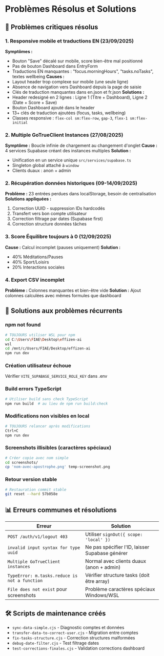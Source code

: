 # Problèmes Résolus et Solutions

## 🚨 Problèmes critiques résolus

### 1. Responsive mobile et traductions EN (23/09/2025)
**Symptômes :**
- Bouton "Save" décalé sur mobile, score bien-être mal positionné
- Pas de bouton Dashboard dans EntryForm
- Traductions EN manquantes : "focus.morningHours", "tasks.noTasks", textes wellbeing
**Causes :**
- Layout header trop complexe sur mobile (une seule ligne)
- Absence de navigation vers Dashboard depuis la page de saisie
- Clés de traduction manquantes dans en.json et fr.json
**Solutions :**
- Header redesigné en 2 lignes : Ligne 1 (Titre + Dashboard), Ligne 2 (Date + Score + Save)
- Bouton Dashboard ajouté dans le header
- 13+ clés de traduction ajoutées (focus, tasks, wellbeing)
- Classes responsive : `flex-col sm:flex-row`, `gap-3`, `flex-1 sm:flex-initial`

### 2. Multiple GoTrueClient Instances (27/08/2025)
**Symptôme :** Boucle infinie de chargement au changement d'onglet
**Cause :** 4 services Supabase créant des instances multiples
**Solution :**
- Unification en un service unique `src/services/supabase.ts`
- Singleton global attaché à `window`
- Clients duaux : anon + admin

### 2. Récupération données historiques (09-14/09/2025)
**Problème :** 23 entrées perdues dans localStorage, besoin de centralisation
**Solutions appliquées :**
1. Correction UUID - suppression IDs hardcodés
2. Transfert vers bon compte utilisateur
3. Correction filtrage par dates (Supabase first)
4. Correction structure données tâches

### 3. Score Équilibre toujours à 0 (12/09/2025)
**Cause :** Calcul incomplet (pauses uniquement)
**Solution :**
- 40% Méditations/Pauses
- 40% Sport/Loisirs
- 20% Interactions sociales

### 4. Export CSV incomplet
**Problème :** Colonnes manquantes et bien-être vide
**Solution :** Ajout colonnes calculées avec mêmes formules que dashboard

## 🔧 Solutions aux problèmes récurrents

### npm not found
```bash
# TOUJOURS utiliser WSL pour npm
cd C:\Users\FIAE\Desktop\effizen-ai
wsl
cd /mnt/c/Users/FIAE/Desktop/effizen-ai
npm run dev
```

### Création utilisateur échoue
Vérifier `VITE_SUPABASE_SERVICE_ROLE_KEY` dans .env

### Build errors TypeScript
```bash
# Utiliser build sans check TypeScript
npm run build  # au lieu de npm run build:check
```

### Modifications non visibles en local
```bash
# TOUJOURS relancer après modifications
Ctrl+C
npm run dev
```

### Screenshots illisibles (caractères spéciaux)
```bash
# Créer copie avec nom simple
cd screenshots/
cp 'nom-avec-apostrophe.png' temp-screenshot.png
```

### Retour version stable
```bash
# Restauration commit stable
git reset --hard 57b058e
```

## 📊 Erreurs communes et résolutions

| Erreur | Solution |
|--------|----------|
| `POST /auth/v1/logout 403` | Utiliser `signOut({ scope: 'local' })` |
| `invalid input syntax for type uuid` | Ne pas spécifier l'ID, laisser Supabase générer |
| `Multiple GoTrueClient instances` | Normal avec clients duaux (anon + admin) |
| `TypeError: m.tasks.reduce is not a function` | Vérifier structure tasks (doit être array) |
| `File does not exist` pour screenshots | Problème caractères spéciaux Windows/WSL |

## 🛠️ Scripts de maintenance créés

- `sync-data-simple.cjs` - Diagnostic comptes et données
- `transfer-data-to-correct-user.cjs` - Migration entre comptes
- `fix-tasks-structure.cjs` - Correction structures malformées
- `debug-date-filter.cjs` - Test filtrage dates
- `test-corrections-finales.cjs` - Validation corrections dashboard
